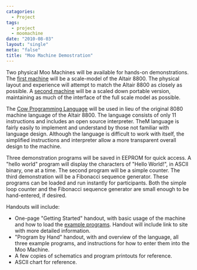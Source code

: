 ```yaml
---
catagories:
  - Project
tags:
  - project
  - moomachine
date: "2010-08-03"
layout: "single"
meta: "false"
title: "Moo Machine Demostration"
---
```

Two physical Moo Machines will be available for hands-on demonstrations.  The [first machine](/assets/projects/moomachine/MMPhysicalLayout.jpg) will be a scale-model of the 
Altair 8800.  The physical layout and experience will attempt to match the Altair 8800 as closely as possible.  A [second 
machine](/assets/projects/moomachine/MMPhysicalLayout-Mini.jpg) will be a scaled down portable version, maintaining as much of the interface of the full scale model as possible.

The [Cow Programming Language](https://bigzaphod.github.io/COW/) will be used in lieu of the original 8080 machine language of the Altair 8800.  The language 
consists of only 11 instructions and includes an open source interpreter.  TheM language is fairly easily to implement 
and understand by those not familiar with language design.  Although the language is difficult to work with itself, the 
simplified instructions and interpreter allow a more transparent overall design to the machine.

Three demonstration programs will be saved in EEPROM for quick access.  A "hello world" program will display the characters 
of "Hello World!", in ASCII binary, one at a time.  The second program will be a simple counter.  The third demonstration 
will be a Fibonacci sequence generator.  These programs can be loaded and run instantly for participants.  Both the 
simple loop counter and the Fibonacci sequence generator are small enough to be hand-entered, if desired.

Handouts will include:

  * One-page "Getting Started" handout, with basic usage of the machine and how to load the [example programs](../exampleprogram).  Handout 
will include link to site with more detailed information.
  * "Program by Hand" handout, with and overview of the language, all three example programs, and instructions for how to 
enter them into the Moo Machine.
  *  A few copies of schematics and program printouts for reference.
  *  ASCII chart for reference.
